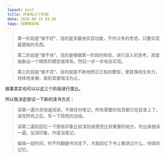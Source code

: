 ```yaml
---
 layout: post
 title: 开发有三个阶段
 date: 2018-09-15 03:56
 tags: 旧博客存档
---
```

>第一阶段是“做不好”，目的是求最快实现功能，不作过多的考虑，只要实现最基础的东西。

>第二阶段是“做不快”，目的是根据第一阶段的经验，进行深入的思考，高度抽象出一个精炼的模型或体系，然后一步一步地去实现。

>第三阶段是“做不完”，目的就是不断地修正已有的模型，使其保持生命力，持续地发展，直到其被淘汰为止。

做事其实也可以以这三个阶段进行类比。

所以我决定尝试一下新的读书方式：

>读第一遍为求快速阅读，不做任何笔记，所有需要的信息都已在目录上了。读完所有之后，写一下简短的总结。

>读第二遍前回忆一下那些印象比较深刻或感觉比较重要的地方，列出来细读一遍，加深印象，作适当笔记。

>每隔一段时间，时不时翻翻书浏览下，大致回忆下书上都讲过什么，持续的记忆。

